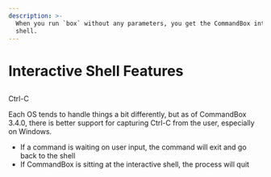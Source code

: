 ```yaml
---
description: >-
  When you run `box` without any parameters, you get the CommandBox interactive
  shell.
---
```


# Interactive Shell Features



## 

Ctrl-C

Each OS tends to handle things a bit differently, but as of CommandBox 3.4.0, there is better support for capturing Ctrl-C from the user, especially on Windows.

* If a command is waiting on user input, the command will exit and go back to the shell
* If CommandBox is sitting at the interactive shell, the process will quit 



